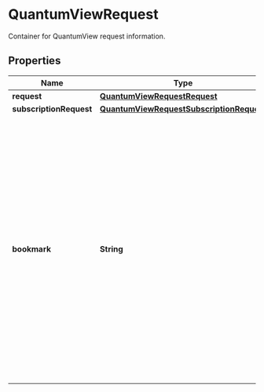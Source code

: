 

# QuantumViewRequest

Container for QuantumView request information.

## Properties

| Name | Type | Description | Notes |
|------------ | ------------- | ------------- | -------------|
|**request** | [**QuantumViewRequestRequest**](QuantumViewRequestRequest.md) |  |  |
|**subscriptionRequest** | [**QuantumViewRequestSubscriptionRequest**](QuantumViewRequestSubscriptionRequest.md) |  |  [optional] |
|**bookmark** | **String** | Bookmarks the file for next retrieval. It is a base64Encoded String.  It contains the combination of SubscriberID + SubscriptionName + File Name if the request is for all data.  It contains SubscriberID  if the request is for unread data. When a response comes back with a bookmark it indicates that there is more data. To fetch the remaining data, the requester should come back with the bookmark added to the original request. |  [optional] |



